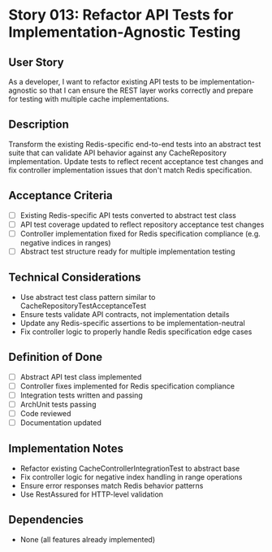 # Story 013: Refactor API Tests for Implementation-Agnostic Testing

## User Story
As a developer, I want to refactor existing API tests to be implementation-agnostic so that I can ensure 
the REST layer works correctly and prepare for testing with multiple cache implementations.

## Description
Transform the existing Redis-specific end-to-end tests into an abstract test suite that can validate API 
behavior against any CacheRepository implementation. Update tests to reflect recent acceptance test changes 
and fix controller implementation issues that don't match Redis specification.

## Acceptance Criteria
- [ ] Existing Redis-specific API tests converted to abstract test class
- [ ] API test coverage updated to reflect repository acceptance test changes
- [ ] Controller implementation fixed for Redis specification compliance (e.g. negative indices in ranges)
- [ ] Abstract test structure ready for multiple implementation testing

## Technical Considerations
- Use abstract test class pattern similar to CacheRepositoryTestAcceptanceTest
- Ensure tests validate API contracts, not implementation details
- Update any Redis-specific assertions to be implementation-neutral
- Fix controller logic to properly handle Redis specification edge cases

## Definition of Done
- [ ] Abstract API test class implemented
- [ ] Controller fixes implemented for Redis specification compliance
- [ ] Integration tests written and passing
- [ ] ArchUnit tests passing
- [ ] Code reviewed
- [ ] Documentation updated

## Implementation Notes
- Refactor existing CacheControllerIntegrationTest to abstract base
- Fix controller logic for negative index handling in range operations
- Ensure error responses match Redis behavior patterns
- Use RestAssured for HTTP-level validation

## Dependencies
- None (all features already implemented)
